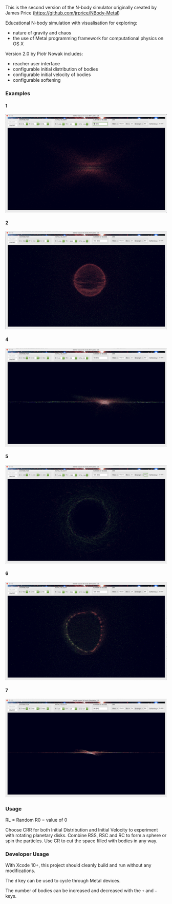 This is the second version of the N-body simulator originally created by James Price (https://github.com/jrprice/NBody-Metal) 

Educational N-body simulation with visualisation for exploring:
- nature of gravity and chaos 
- the use of Metal programming framework for computational physics on OS X

Version 2.0  by Piotr Nowak includes:
- reacher user interface
- configurable initial distribution of bodies
- configurable initial velocity of bodies
- configurable softening


### Examples
#### 1
![](https://raw.githubusercontent.com/nowakpi/NBody-Metal/screenshots/snapshot2.0a.png)
#### 2
![](https://raw.githubusercontent.com/nowakpi/NBody-Metal/screenshots/snapshot2.0b.png)
#### 4
![](https://raw.githubusercontent.com/nowakpi/NBody-Metal/screenshots/snapshot2.0e.png)
#### 5
![](https://raw.githubusercontent.com/nowakpi/NBody-Metal/screenshots/snapshot2.0c.png)
#### 6
![](https://raw.githubusercontent.com/nowakpi/NBody-Metal/screenshots/snapshot2.0d.png)
#### 7
![](https://raw.githubusercontent.com/nowakpi/NBody-Metal/screenshots/snapshot2.0f.png)

### Usage

RL = Random
R0 = value of 0

Choose CRR for both Initial Distribution and Initial Velocity to experiment with rotating planetary disks.
Combine RSS, RSC and RC to form a sphere or spin the particles.
Use CR to cut the space filled with bodies in any way.

### Developer Usage

With Xcode 10+, this project should cleanly build and run without any modifications.

The `d` key can be used to cycle through Metal devices.

The number of bodies can be increased and decreased with the `+` and `-` keys.
